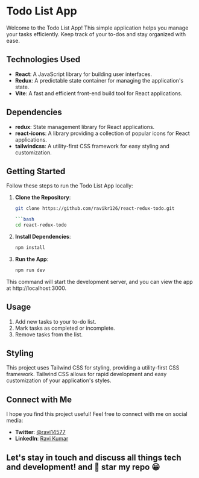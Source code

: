 # Todo List App

Welcome to the Todo List App! This simple application helps you manage your tasks efficiently. Keep track of your to-dos and stay organized with ease.

## Technologies Used

- **React**: A JavaScript library for building user interfaces.
- **Redux**: A predictable state container for managing the application's state.
- **Vite**: A fast and efficient front-end build tool for React applications.

## Dependencies

- **redux**: State management library for React applications.
- **react-icons**: A library providing a collection of popular icons for React applications.
- **tailwindcss**: A utility-first CSS framework for easy styling and customization.

## Getting Started

Follow these steps to run the Todo List App locally:

1. **Clone the Repository**:
   ```bash
   git clone https://github.com/ravikr126/react-redux-todo.git

   ```bash
   cd react-redux-todo

2. **Install Dependencies**:
   ``` bash
   npm install
3. **Run the App**:
   ```bash
   npm run dev
   
This command will start the development server, and you can view the app at http://localhost:3000.

   
## Usage
  1. Add new tasks to your to-do list.
  2. Mark tasks as completed or incomplete.
  3. Remove tasks from the list.
  
 ## Styling
This project uses Tailwind CSS for styling, providing a utility-first CSS framework. Tailwind CSS allows for rapid development and easy customization of your application's styles.

## Connect with Me

I hope you find this project useful! Feel free to connect with me on social media:

- **Twitter**: [@ravi14577](https://twitter.com/ravi14577)
- **LinkedIn**: [Ravi Kumar](https://www.linkedin.com/in/theravikr/)

## Let's stay in touch and discuss all things tech and development! and 🌟 star my repo 😀
